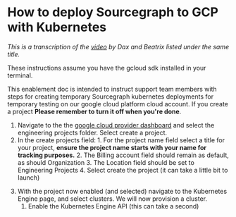 # How to deploy Sourcegraph to GCP with Kubernetes

_This is a transcription of the [video](https://drive.google.com/file/d/10uIp-rcN3nRa0FguScHU3NRrcXxgy6C7/view) by Dax and Beatrix listed under the same title._

These instructions assume you have the gcloud sdk installed in your terminal.

This enablement doc is intended to instruct support team members with steps for creating temporary Sourcegraph kubernetes deployments for temporary testing on our google cloud platform cloud account. If you create a project **Please remember to turn it off when you're done**.

1. Navigate to the the [google cloud provider dashboard](https://console.cloud.google.com/home/dashboard) and select the engineering projects folder. Select create a project.
2. In the create projects field: 1. For the project name field select a title for your project, **ensure the project name starts with your name for tracking purposes.** 2. The Billing account field should remain as default, as should Organization 3. The Location field should be set to Engineering Projects 4. Select create the project (it can take a little bit to launch)
<!--TODO insert picture here -->
3. With the project now enabled (and selected) navigate to the Kubernetes Engine page, and select clusters. We will now provision a cluster.
   1. Enable the Kubernetes Engine API (this can take a second)
